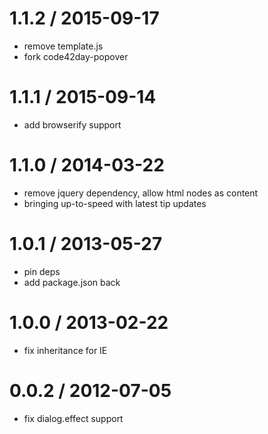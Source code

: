 
1.1.2 / 2015-09-17
==================

 * remove template.js
 * fork code42day-popover

1.1.1 / 2015-09-14
==================

 * add browserify support

1.1.0 / 2014-03-22
==================

 * remove jquery dependency, allow html nodes as content
 * bringing up-to-speed with latest tip updates

1.0.1 / 2013-05-27 
==================

 * pin deps
 * add package.json back

1.0.0 / 2013-02-22 
==================
 
  * fix inheritance for IE

0.0.2 / 2012-07-05 
==================

  * fix dialog.effect support
